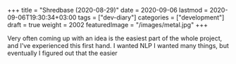 +++
title = "Shredbase (2020-08-29)"
date = 2020-09-06
lastmod = 2020-09-06T19:30:34+03:00
tags = ["dev-diary"]
categories = ["development"]
draft = true
weight = 2002
featuredImage = "/images/metal.jpg"
+++

Very often coming up with an idea is the easiest part of the whole project, and
I've experienced this first hand. I wanted NLP I wanted many things, but
eventually I figured out that the easier
